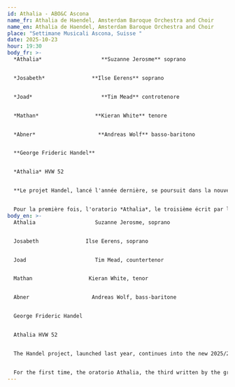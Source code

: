 ```yaml
---
id: Athalia - ABO&C Ascona
name_fr: Athalia de Haendel, Amsterdam Baroque Orchestra and Choir
name_en: Athalia de Haendel, Amsterdam Baroque Orchestra and Choir
place: "Settimane Musicali Ascona, Suisse "
date: 2025-10-23
hour: 19:30
body_fr: >-
  *Athalia*                   **Suzanne Jerosme** soprano


  *Josabeth*               **Ilse Eerens** soprano


  *Joad*                      **Tim Mead** controtenore


  *Mathan*                  **Kieran White** tenore


  *Abner*                    **Andreas Wolf** basso-baritono


  **George Frideric Handel**


  *Athalia* HVW 52


  **Le projet Handel, lancé l'année dernière, se poursuit dans la nouvelle saison musicale 2025/2026 avec une partition qui n'a jamais été jouée dans notre théâtre.**


  Pour la première fois, l'oratorio *Athalia*, le troisième écrit par le grand compositeur baroque en 1733, sera interprété. Œuvre prestigieuse à l'orchestration somptueuse comprenant des cors, des trompettes et des timbales, *Athalia* surprend par ses chœurs, la variété de ses airs et le ton dramatique qui accompagne les événements de la protagoniste, la reine de Juda, entre rêves prémonitoires, prophéties et complots. Pour l'occasion, cette splendide composition musicale sera confiée à l'Amsterdam Baroque Choir & Orchestra, un groupe qui revient se produire à Udine quinze ans après sa dernière représentation dans notre théâtre, et à la maîtrise habile de Ton Koopman, chef d'orchestre et claveciniste néerlandais qui a marqué l'histoire de l'interprétation de la musique ancienne tout au long du XXe siècle.
body_en: >-
  Athalia                   Suzanne Jerosme, soprano


  Josabeth               Ilse Eerens, soprano


  Joad                      Tim Mead, countertenor


  Mathan                  Kieran White, tenor


  Abner                    Andreas Wolf, bass-baritone


  George Frideric Handel


  Athalia HVW 52


  The Handel project, launched last year, continues into the new 2025/2026 musical season with a score that has never been performed in our theatre.


  For the first time, the oratorio Athalia, the third written by the great Baroque composer in 1733, will be performed. A prestigious work with sumptuous orchestration including horns, trumpets and timpani, Athalia surprises with its choruses, the variety of its arias and the dramatic tone that accompanies the events of the protagonist, the Queen of Judah, between premonitory dreams, prophecies and conspiracies. For the occasion, this splendid musical composition will be entrusted to the Amsterdam Baroque Choir & Orchestra, a group returning to perform in Udine fifteen years after its last performance in our theatre, and to the skilful direction of Ton Koopman, the Dutch conductor and harpsichordist who has left his mark on the history of early music performance throughout the 20th century.
---
```

